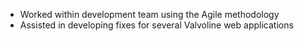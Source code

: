 - Worked within development team using the Agile methodology
- Assisted in developing fixes for several Valvoline web applications
